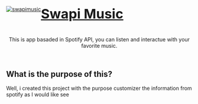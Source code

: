 <header >
<a href="https://swapimusic.herokuapp.com/"  style="display:flex; text-underline:none; align-items:center;">
 <img src="https://i.imgur.com/yVEkgvM.png" alt="swapimusic">
 <h1 style="text-underline:none; font-size:36px;">Swapi Music </h1>
</a>

<p>This is app basaded in Spotify API, you can listen and interactue with your favorite music.</p>
</header>
<aside>

<h2>What is the purpose of this?</h2>
<p>Well, i created this project with the purpose customizer the information from spotify as I would like see</p>

</aside>
